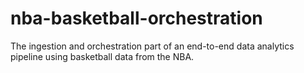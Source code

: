 # nba-basketball-orchestration
The ingestion and orchestration part of an end-to-end data analytics pipeline using basketball data from the NBA.
